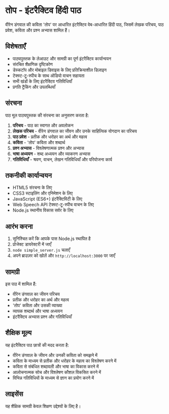 # तोप - इंटरैक्टिव हिंदी पाठ

वीरेन डंगवाल की कविता 'तोप' पर आधारित इंटरैक्टिव वेब-आधारित हिंदी पाठ, जिसमें लेखक परिचय, पाठ प्रवेश, कविता और प्रश्न अभ्यास शामिल हैं।

## विशेषताएँ

- पाठ्यपुस्तक के लेआउट और सामग्री का पूर्ण इंटरैक्टिव कार्यान्वयन
- संरचित शैक्षणिक दृष्टिकोण
- डेस्कटॉप और मोबाइल डिवाइस के लिए प्रतिक्रियाशील डिज़ाइन
- टेक्स्ट-टू-स्पीच के साथ ऑडियो वाचन सहायता
- सभी खंडों के लिए इंटरैक्टिव गतिविधियाँ
- प्रगति ट्रैकिंग और उपलब्धियाँ

## संरचना

पाठ मूल पाठ्यपुस्तक की संरचना का अनुसरण करता है:

1. **परिचय** - पाठ का स्वागत और अवलोकन
2. **लेखक परिचय** - वीरेन डंगवाल का जीवन और उनके साहित्यिक योगदान का परिचय
3. **पाठ प्रवेश** - प्रतीक और धरोहर का अर्थ और महत्व
4. **कविता** - 'तोप' कविता और शब्दार्थ
5. **प्रश्न अभ्यास** - विश्लेषणात्मक प्रश्न और अभ्यास
6. **भाषा अध्ययन** - शब्द अध्ययन और व्याकरण अभ्यास
7. **गतिविधियाँ** - श्रवण, वाचन, लेखन गतिविधियाँ और परियोजना कार्य

## तकनीकी कार्यान्वयन

- HTML5 संरचना के लिए
- CSS3 स्टाइलिंग और एनिमेशन के लिए
- JavaScript (ES6+) इंटरैक्टिविटी के लिए
- Web Speech API टेक्स्ट-टू-स्पीच वाचन के लिए
- Node.js स्थानीय विकास सर्वर के लिए

## आरंभ करना

1. सुनिश्चित करें कि आपके पास Node.js स्थापित है
2. प्रोजेक्ट डायरेक्टरी में जाएँ
3. `node simple_server.js` चलाएँ
4. अपने ब्राउज़र को खोलें और `http://localhost:3000` पर जाएँ

## सामग्री

इस पाठ में शामिल हैं:

- वीरेन डंगवाल का जीवन परिचय
- प्रतीक और धरोहर का अर्थ और महत्व
- 'तोप' कविता और उसकी व्याख्या
- व्यापक शब्दार्थ और भाषा अध्ययन
- इंटरैक्टिव अभ्यास प्रश्न और गतिविधियाँ

## शैक्षिक मूल्य

यह इंटरैक्टिव पाठ छात्रों की मदद करता है:

- वीरेन डंगवाल के जीवन और उनकी कविता को समझने में
- कविता के माध्यम से प्रतीक और धरोहर के महत्व का विश्लेषण करने में
- कविता से संबंधित शब्दावली और भाषा का विकास करने में
- आलोचनात्मक सोच और विश्लेषण कौशल विकसित करने में
- विभिन्न गतिविधियों के माध्यम से ज्ञान का प्रयोग करने में

## लाइसेंस

यह शैक्षिक सामग्री केवल शिक्षण उद्देश्यों के लिए है।
